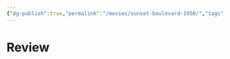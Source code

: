 ```yaml
---
{"dg-publish":true,"permalink":"/movies/sunset-boulevard-1950/","tags":["movies"],"created":"2024-06-18","updated":"2024-06-18"}
---
```



# Review
